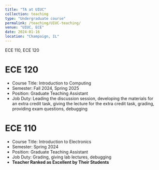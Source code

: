 ```yaml
---
title: "TA at UIUC"
collection: teaching
type: "Undergraduate course"
permalink: /teaching/UIUC-teaching/
venue: "UIUC, ECE"
date: 2024-01-16
location: "Champaign, IL"
---
```


ECE 110, ECE 120

ECE 120
======
* Course Title: Introduction to Computing
* Semester: Fall 2024, Spring 2025
* Position: Graduate Teaching Assistant
* Job Duty: Leading the discussion session, developing the materials for an extra credit task, giving the lecture for the extra credit task, grading, providing exam questions, debugging

ECE 110
======
* Course Title: Introduction to Electronics
* Semester: Spring 2024
* Position: Graduate Teaching Assistant
* Job Duty: Grading, giving lab lectures, debugging
* __Teacher Ranked as Excellent by Their Students__
